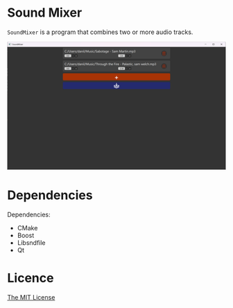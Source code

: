 # Sound Mixer

`SoundMixer` is a program that combines two or more audio tracks.

<img src="images/screen.png" alt="program screen" Width="600" />

# Dependencies

Dependencies:
- CMake
- Boost
- Libsndfile
- Qt

# Licence
[The MIT License](https://github.com/Dandenet/SoundMixer/blob/master/LICENSE)